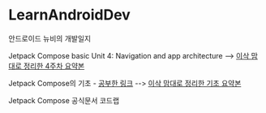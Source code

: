 # LearnAndroidDev
안드로이드 뉴비의 개발일지

Jetpack Compose basic
Unit 4: Navigation and app architecture -->
[이삭 맘대로 정리한 4주차 요약본](https://bitter-latency-758.notion.site/4-719b68dc317d4ae99f6c61d9ae87b448?pvs=4)

Jetpack Compose의 기초 - [공부한 링크](https://developer.android.com/codelabs/jetpack-compose-basics?hl=ko&continue=https%3A%2F%2Fdeveloper.android.com%2Fcourses%2Fpathways%2Fcompose%3Fhl%3Dko%23codelab-https%3A%2F%2Fdeveloper.android.com%2Fcodelabs%2Fjetpack-compose-basics#0) -->
[이삭 맘대로 정리한 기초 요약본](https://bitter-latency-758.notion.site/Jetpack-Compose-375180b2866340cc9b5268ba437dbfd3?pvs=4)

Jetpack Compose 공식문서 코드랩
